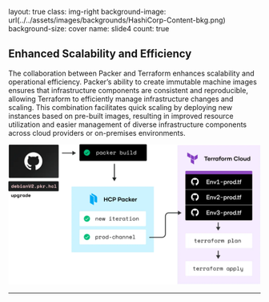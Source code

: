 layout: true
class: img-right
background-image: url(../../assets/images/backgrounds/HashiCorp-Content-bkg.png)
background-size: cover
name: slide4
count: true

## Enhanced Scalability and Efficiency

The collaboration between Packer and Terraform enhances scalability and operational efficiency. Packer’s ability to create immutable machine images ensures that infrastructure components are consistent and reproducible, allowing Terraform to efficiently manage infrastructure changes and scaling. This combination facilitates quick scaling by deploying new instances based on pre-built images, resulting in improved resource utilization and easier management of diverse infrastructure components across cloud providers or on-premises environments.

![scale:50%](./assets/images/packer_terraform_example.png)

---
